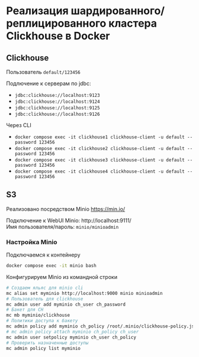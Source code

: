 # Реализация шардированного/реплицированного кластера Clickhouse в Docker


## Clickhouse

Пользователь `default/123456`

Подлючение к серверам по jdbc:
- `jdbc:clickhouse://localhost:9123`
- `jdbc:clickhouse://localhost:9124`
- `jdbc:clickhouse://localhost:9125`
- `jdbc:clickhouse://localhost:9126`

Через CLI
- `docker compose exec -it clickhouse1 clickhouse-client -u default --password 123456`
- `docker compose exec -it clickhouse2 clickhouse-client -u default --password 123456`
- `docker compose exec -it clickhouse3 clickhouse-client -u default --password 123456`
- `docker compose exec -it clickhouse4 clickhouse-client -u default --password 123456`

## S3

Реализовано посредством Minio https://min.io/

Подключение к WebUI Minio: http://localhost:9111/  
Имя пользователя/пароль: `minio/minioadmin`

### Настройка Minio

Подключаемся к контейнеру
```sh
docker compose exec -it minio bash
```

Конфигурируем Minio из командной строки
```sh
# Создаем яльяс для minio cli
mc alias set myminio http://localhost:9000 minio minioadmin
# Пользователь для clickhouse
mc admin user add myminio ch_user ch_password
# Бакет для CH
mc mb myminio/clickhouse
# Политики доступа к бакету
mc admin policy add myminio ch_policy /root/.minio/clickhouse-policy.json
# mc admin policy attach myminio ch_policy ch_user
mc admin user setpolicy myminio ch_user ch_policy
# Проверить назначенные доступы
mc admin policy list myminio
```
